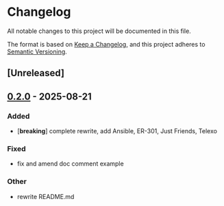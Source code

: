 # Changelog

All notable changes to this project will be documented in this file.

The format is based on [Keep a Changelog](https://keepachangelog.com/en/1.0.0/),
and this project adheres to [Semantic Versioning](https://semver.org/spec/v2.0.0.html).

## [Unreleased]

## [0.2.0](https://github.com/ATOVproject/mii/compare/v0.1.1...v0.2.0) - 2025-08-21

### Added

- [**breaking**] complete rewrite, add Ansible, ER-301, Just Friends, Telexo

### Fixed

- fix and amend doc comment example

### Other

- rewrite README.md
